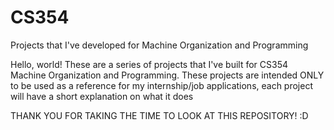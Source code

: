 # CS354
Projects that I've developed for Machine Organization and Programming

Hello, world!
These are a series of projects that I've built for CS354 Machine Organization and Programming. 
These projects are intended ONLY to be used as a reference for my internship/job applications, 
each project will have a short explanation on what it does 


THANK YOU FOR TAKING THE TIME TO LOOK AT THIS REPOSITORY! :D 

